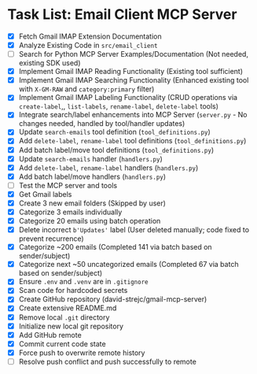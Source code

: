 # Task List: Email Client MCP Server

- [x] Fetch Gmail IMAP Extension Documentation
- [x] Analyze Existing Code in `src/email_client`
- [ ] Search for Python MCP Server Examples/Documentation (Not needed, existing SDK used)
- [x] Implement Gmail IMAP Reading Functionality (Existing tool sufficient)
- [x] Implement Gmail IMAP Searching Functionality (Enhanced existing tool with `X-GM-RAW` and `category:primary` filter)
- [x] Implement Gmail IMAP Labeling Functionality (CRUD operations via `create-label`,,  `list-labels`, `rename-label`, `delete-label` tools)
- [x] Integrate search/label enhancements into MCP Server (`server.py` - No changes needed, handled by tool/handler updates)
- [x] Update `search-emails` tool definition (`tool_definitions.py`)
- [x] Add `delete-label`, `rename-label` tool definitions (`tool_definitions.py`)
- [x] Add batch label/move tool definitions (`tool_definitions.py`)
- [x] Update `search-emails` handler (`handlers.py`)
- [x] Add `delete-label`, `rename-label` handlers (`handlers.py`)
- [x] Add batch label/move handlers (`handlers.py`)
- [ ] Test the MCP server and tools
- [x] Get Gmail labels
- [x] Create 3 new email folders (Skipped by user)
- [x] Categorize 3 emails individually
- [x] Categorize 20 emails using batch operation
- [x] Delete incorrect `b'Updates'` label (User deleted manually; code fixed to prevent recurrence)
- [x] Categorize ~200 emails (Completed 141 via batch based on sender/subject)
- [x] Categorize next ~50 uncategorized emails (Completed 67 via batch based on sender/subject)
- [x] Ensure `.env` and `.venv` are in `.gitignore`
- [x] Scan code for hardcoded secrets
- [x] Create GitHub repository (david-strejc/gmail-mcp-server)
- [x] Create extensive README.md
- [x] Remove local `.git` directory
- [x] Initialize new local git repository
- [x] Add GitHub remote
- [x] Commit current code state
- [x] Force push to overwrite remote history
- [ ] Resolve push conflict and push successfully to remote

